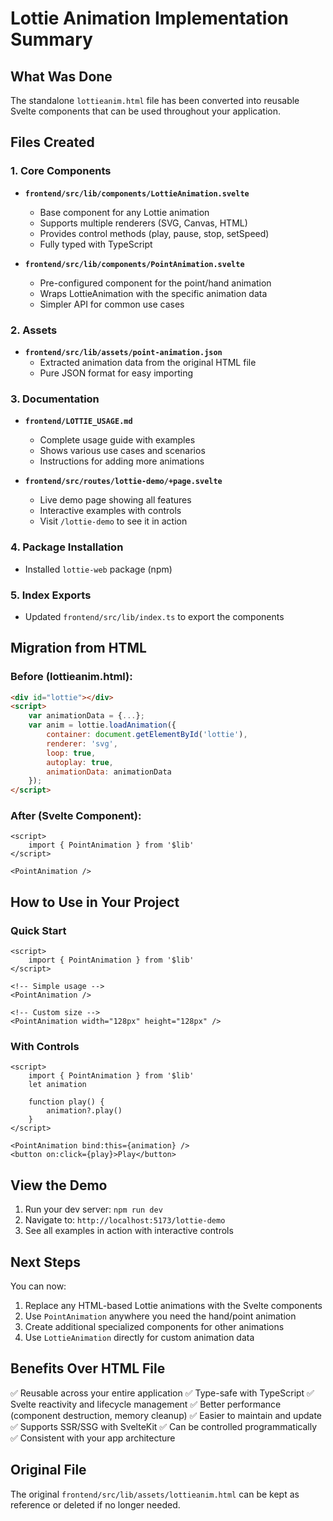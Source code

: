 # Lottie Animation Implementation Summary

## What Was Done

The standalone `lottieanim.html` file has been converted into reusable Svelte components that can be used throughout your application.

## Files Created

### 1. Core Components
- **`frontend/src/lib/components/LottieAnimation.svelte`**
  - Base component for any Lottie animation
  - Supports multiple renderers (SVG, Canvas, HTML)
  - Provides control methods (play, pause, stop, setSpeed)
  - Fully typed with TypeScript

- **`frontend/src/lib/components/PointAnimation.svelte`**
  - Pre-configured component for the point/hand animation
  - Wraps LottieAnimation with the specific animation data
  - Simpler API for common use cases

### 2. Assets
- **`frontend/src/lib/assets/point-animation.json`**
  - Extracted animation data from the original HTML file
  - Pure JSON format for easy importing

### 3. Documentation
- **`frontend/LOTTIE_USAGE.md`**
  - Complete usage guide with examples
  - Shows various use cases and scenarios
  - Instructions for adding more animations

- **`frontend/src/routes/lottie-demo/+page.svelte`**
  - Live demo page showing all features
  - Interactive examples with controls
  - Visit `/lottie-demo` to see it in action

### 4. Package Installation
- Installed `lottie-web` package (npm)

### 5. Index Exports
- Updated `frontend/src/lib/index.ts` to export the components

## Migration from HTML

### Before (lottieanim.html):
```html
<div id="lottie"></div>
<script>
    var animationData = {...};
    var anim = lottie.loadAnimation({
        container: document.getElementById('lottie'),
        renderer: 'svg',
        loop: true,
        autoplay: true,
        animationData: animationData
    });
</script>
```

### After (Svelte Component):
```svelte
<script>
    import { PointAnimation } from '$lib'
</script>

<PointAnimation />
```

## How to Use in Your Project

### Quick Start
```svelte
<script>
    import { PointAnimation } from '$lib'
</script>

<!-- Simple usage -->
<PointAnimation />

<!-- Custom size -->
<PointAnimation width="128px" height="128px" />
```

### With Controls
```svelte
<script>
    import { PointAnimation } from '$lib'
    let animation

    function play() {
        animation?.play()
    }
</script>

<PointAnimation bind:this={animation} />
<button on:click={play}>Play</button>
```

## View the Demo

1. Run your dev server: `npm run dev`
2. Navigate to: `http://localhost:5173/lottie-demo`
3. See all examples in action with interactive controls

## Next Steps

You can now:
1. Replace any HTML-based Lottie animations with the Svelte components
2. Use `PointAnimation` anywhere you need the hand/point animation
3. Create additional specialized components for other animations
4. Use `LottieAnimation` directly for custom animation data

## Benefits Over HTML File

✅ Reusable across your entire application
✅ Type-safe with TypeScript
✅ Svelte reactivity and lifecycle management
✅ Better performance (component destruction, memory cleanup)
✅ Easier to maintain and update
✅ Supports SSR/SSG with SvelteKit
✅ Can be controlled programmatically
✅ Consistent with your app architecture

## Original File

The original `frontend/src/lib/assets/lottieanim.html` can be kept as reference or deleted if no longer needed.

